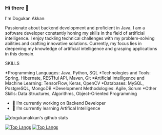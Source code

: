 ### Hi there 👋
I'm Dogukan Akkan

Passionate about backend development and proficient in Java, I am a software developer constantly honing my skills in the field of artificial intelligence. I enjoy tackling technical challenges with my problem-solving abilities and crafting innovative solutions. Currently, my focus lies in deepening my knowledge of artificial intelligence and grasping applications in this domain.

  SKILLS

*Programming Languages: Java, Python, SQL
*Technologies and Tools: Spring, Hibernate, RESTful API, Maven, Git
*Artificial Intelligence and Machine Learning: TensorFlow, Keras, OpenCV
*Databases: MySQL, PostgreSQL, MongoDB
*Development Methodologies: Agile, Scrum
*Other Skills: Data Structures, Algorithms, Object-Oriented Programming

- 🔭 I’m currently working on Backend Developer
- 🌱 I’m currently learning Artifical Intelligence

![dogukanakkan's github stats](https://github-readme-stats.vercel.app/api?username=dogukanakkan&show_icons=true)

[![Top Langs](https://github-readme-stats.vercel.app/api/top-langs/?username=dogukanakkan)](https://github.com/anuraghazra/github-readme-stats)
[![Top Langs](https://github-readme-stats.vercel.app/api/top-langs/?username=mdogukanakkan&langs_count=8)](https://github.com/anuraghazra/github-readme-stats)
